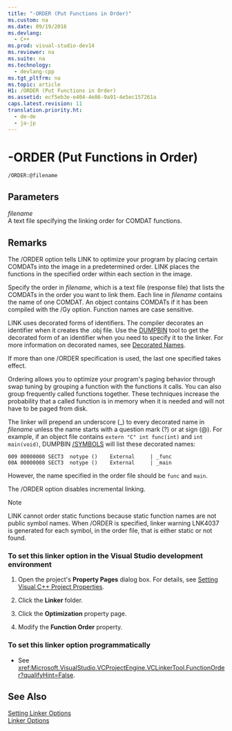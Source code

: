 ```yaml
---
title: "-ORDER (Put Functions in Order)"
ms.custom: na
ms.date: 09/19/2016
ms.devlang: 
  - C++
ms.prod: visual-studio-dev14
ms.reviewer: na
ms.suite: na
ms.technology: 
  - devlang-cpp
ms.tgt_pltfrm: na
ms.topic: article
H1: /ORDER (Put Functions in Order)
ms.assetid: ecf5eb3e-e404-4e86-9a91-4e5ec157261a
caps.latest.revision: 11
translation.priority.ht: 
  - de-de
  - ja-jp
---
```

# -ORDER (Put Functions in Order)
```  
/ORDER:@filename  
```  
  
## Parameters  
 *filename*  
 A text file specifying the linking order for COMDAT functions.  
  
## Remarks  
 The /ORDER option tells LINK to optimize your program by placing certain COMDATs into the image in a predetermined order. LINK places the functions in the specified order within each section in the image.  
  
 Specify the order in *filename*, which is a text file (response file) that lists the COMDATs in the order you want to link them. Each line in *filename* contains the name of one COMDAT. An object contains COMDATs if it has been compiled with the /Gy option. Function names are case sensitive.  
  
 LINK uses decorated forms of identifiers. The compiler decorates an identifier when it creates the .obj file. Use the [DUMPBIN](../vs140/DUMPBIN-Reference.md) tool to get the decorated form of an identifier when you need to specify it to the linker. For more information on decorated names, see [Decorated Names](../vs140/Decorated-Names.md).  
  
 If more than one /ORDER specification is used, the last one specified takes effect.  
  
 Ordering allows you to optimize your program's paging behavior through swap tuning by grouping a function with the functions it calls. You can also group frequently called functions together. These techniques increase the probability that a called function is in memory when it is needed and will not have to be paged from disk.  
  
 The linker will prepend an underscore (_) to every decorated name in *filename* unless the name starts with a question mark (?) or at sign (@). For example, if an object file contains `extern "C" int func(int)` and `int main(void)`, DUMPBIN [/SYMBOLS](../vs140/-SYMBOLS.md) will list these decorated names:  
  
```  
009 00000000 SECT3  notype ()    External     | _func  
00A 00000008 SECT3  notype ()    External     | _main  
```  
  
 However, the name specified in the order file should be `func` and `main`.  
  
 The /ORDER option disables incremental linking.  
  
> [!NOTE]
>  LINK cannot order static functions because static function names are not public symbol names. When /ORDER is specified, linker warning LNK4037 is generated for each symbol, in the order file, that is either static or not found.  
  
### To set this linker option in the Visual Studio development environment  
  
1.  Open the project's **Property Pages** dialog box. For details, see [Setting Visual C++ Project Properties](../vs140/Working-with-Project-Properties.md).  
  
2.  Click the **Linker** folder.  
  
3.  Click the **Optimization** property page.  
  
4.  Modify the **Function Order** property.  
  
### To set this linker option programmatically  
  
-   See <xref:Microsoft.VisualStudio.VCProjectEngine.VCLinkerTool.FunctionOrder?qualifyHint=False>.  
  
## See Also  
 [Setting Linker Options](../vs140/Setting-Linker-Options.md)   
 [Linker Options](../Topic/Linker%20Options.md)